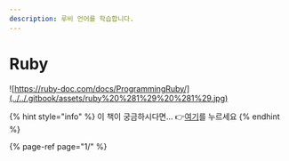 ```yaml
---
description: 루비 언어를 학습합니다.
---
```


# Ruby

![https://ruby-doc.com/docs/ProgrammingRuby/](../../.gitbook/assets/ruby%20%281%29%20%281%29.jpg)

{% hint style="info" %}
이 책이 궁금하시다면...  👉[여기](http://www.yes24.com/Product/Goods/22906810)를 누르세요
{% endhint %}

{% page-ref page="1/" %}



